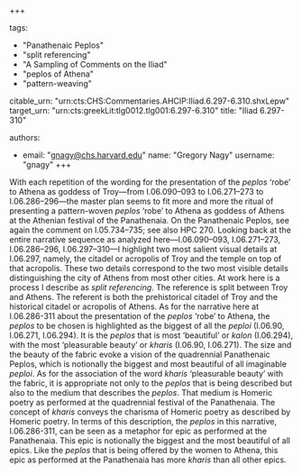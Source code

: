 +++

tags:
- "Panathenaic Peplos"
- "split referencing"
- "A Sampling of Comments on the Iliad"
- "peplos of Athena"
- "pattern-weaving"

citable_urn: "urn:cts:CHS:Commentaries.AHCIP:Iliad.6.297-6.310.shxLepw"
target_urn: "urn:cts:greekLit:tlg0012.tlg001:6.297-6.310"
title: "Iliad 6.297-310"

authors:
- email: "gnagy@chs.harvard.edu"
  name: "Gregory Nagy"
  username: "gnagy"
+++

<p>With each repetition of the wording for the presentation of the <em>peplos</em> ‘robe’ to Athena as goddess of Troy—from I.06.090–093 to I.06.271–273 to I.06.286–296—the master plan seems to fit more and more the ritual of presenting a pattern-woven <em>peplos</em> ‘robe’ to Athena as goddess of Athens at the Athenian festival of the Panathenaia. On the Panathenaic Peplos, see again the comment on I.05.734–735; see also HPC 270. Looking back at the entire narrative sequence as analyzed here—I.06.090–093, I.06.271–273, I.06.286–296, I.06.297–310—I highlight two most salient visual details at Ι.06.297, namely, the citadel or acropolis of Troy and the temple on top of that acropolis. These two details correspond to the two most visible details distinguishing the city of Athens from most other cities. At work here is a process I describe as <em>split referencing</em>. The reference is split between Troy and Athens. The referent is both the prehistorical citadel of Troy and the historical citadel or acropolis of Athens. As for the narrative here at I.06.286-311 about the presentation of the <em>peplos</em> ‘robe’ to Athena, the <em>peplos</em> to be chosen is highlighted as the biggest of all the <em>peploi</em> (I.06.90, I.06.271, I.06.294). It is the <em>peplos</em> that is most ‘beautiful’ or <em>kalon</em> (I.06.294), with the most ‘pleasurable beauty’ or <em>kharis</em> (I.06.90, I.06.271). The size and the beauty of the fabric evoke a vision of the quadrennial Panathenaic Peplos, which is notionally the biggest and most beautiful of all imaginable <em>peploi</em>. As for the association of the word <em>kharis</em> ‘pleasurable beauty’ with the fabric, it is appropriate not only to the <em>peplos</em> that is being described but also to the medium that describes the <em>peplos</em>. That medium is Homeric poetry as performed at the quadrennial festival of the Panathenaia. The concept of <em>kharis</em> conveys the charisma of Homeric poetry as described by Homeric poetry. In terms of this description, the <em>peplos</em> in this narrative, I.06.286-311, can be seen as a metaphor for epic as performed at the Panathenaia. This epic is notionally the biggest and the most beautiful of all epics. Like the <em>peplos</em> that is being offered by the women to Athena, this epic as performed at the Panathenaia has more <em>kharis</em> than all other epics.  </p>